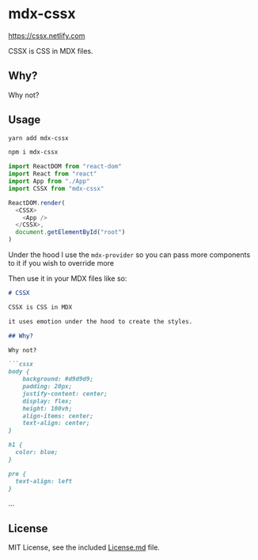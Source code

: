 # mdx-cssx

https://cssx.netlify.com

CSSX is CSS in MDX files.

## Why?

Why not?

## Usage

```bash
yarn add mdx-cssx
```

```bash
npm i mdx-cssx
```

```js
import ReactDOM from "react-dom"
import React from "react"
import App from "./App"
import CSSX from "mdx-cssx"

ReactDOM.render(
  <CSSX>
    <App />
  </CSSX>,
  document.getElementById("root")
)
```

Under the hood I use the `mdx-provider` so you can pass more components to it if you wish to override more


Then use it in your MDX files like so:

```md
# CSSX

CSSX is CSS in MDX

it uses emotion under the hood to create the styles.

## Why?

Why not?

```cssx
body {
    background: #d9d9d9;
    padding: 20px;
    justify-content: center;
    display: flex;
    height: 100vh;
    align-items: center;
    text-align: center;
}

h1 {
  color: blue;
}

pre {
  text-align: left
}
```
...

## License

MIT License, see the included [License.md](License.md) file.

